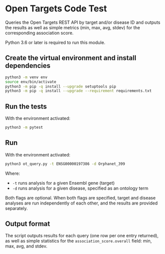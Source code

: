 # Open Targets Code Test

Queries the Open Targets REST API by target and/or disease ID and outputs the results as well as simple metrics (min, max, avg, stdev) for the corresponding association score.

Python 3.6 or later is required to run this module.

## Create the virtual environment and install dependencies
```bash
python3 -m venv env
source env/bin/activate
python3 -m pip -q install --upgrade setuptools pip
python3 -m pip -q install --upgrade --requirement requirements.txt
```

## Run the tests
With the environment activated:
```bash
python3 -m pytest
```

## Run
With the environment activated:
```bash
python3 ot_query.py -t ENSG00000197386 -d Orphanet_399
```

Where:
* `-t` runs analysis for a given Ensembl gene (target)
* `-d` runs analysis for a given disease, specified as an ontology term

Both flags are optional. When both flags are specified, target and disease analyses are run independently of each other, and the results are provided separately.

## Output format
The script outputs results for each query (one row per one entry returned), as well as simple statistics for the `association_score.overall` field: min, max, avg, and stdev.

